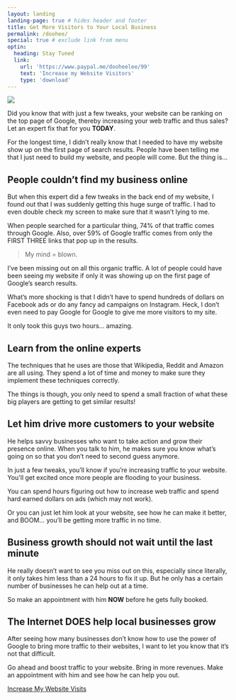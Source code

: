 ```yaml
---
layout: landing
landing-page: true # hides header and footer
title: Get More Visitors to Your Local Business
permalink: /doohee/
special: true # exclude link from menu
optin:
  heading: Stay Tuned
  link:
    url: 'https://www.paypal.me/dooheelee/99'
    text: 'Increase my Website Visitors'
    type: 'download'
---
```


![](https://picsum.photos/5000/3250?image=8)

Did you know that with just a few tweaks, your website can be ranking on the top page of Google, thereby increasing your web traffic and thus sales? Let an expert fix that for you **TODAY**.

For the longest time, I didn’t really know that I needed to have my website show up on the first page of search results. People have been telling me that I just need to build my website, and people will come. But the thing is...

## People couldn’t find my business online

But when this expert did a few tweaks in the back end of my website, I found out that I was suddenly getting this huge surge of traffic. I had to even double check my screen to make sure that it wasn’t lying to me.

When people searched for a particular thing, 74% of that traffic comes through Google. Also, over 59% of Google traffic comes from only the FIRST THREE links that pop up in the results.

> My mind = blown.

I’ve been missing out on all this organic traffic. A lot of people could have been seeing my website if only it was showing up on the first page of Google’s search results.

What’s more shocking is that I didn’t have to spend hundreds of dollars on Facebook ads or do any fancy ad campaigns on Instagram. Heck, I don’t even need to pay Google for Google to give me more visitors to my site.

It only took this guys two hours… amazing.

## Learn from the online experts

The techniques that he uses are those that Wikipedia, Reddit and Amazon are all using. They spend a lot of time and money to make sure they implement these techniques correctly.

The things is though, you only need to spend a small fraction of what these big players are getting to get similar results!

## Let him drive more customers to your website

He helps savvy businesses who want to take action and grow their presence online. When you talk to him, he makes sure you know what’s going on so that you don’t need to second guess anymore.

In just a few tweaks, you’ll know if you’re increasing traffic to your website. You'll get excited once more people are flooding to your business.

You can spend hours figuring out how to increase web traffic and spend hard earned dollars on ads (which may not work).

Or you can just let him look at your website, see how he can make it better, and BOOM… you’ll be getting more traffic in no time.

## Business growth should not wait until the last minute

He really doesn’t want to see you miss out on this, especially since literally, it only takes him less than a 24 hours to fix it up. But he only has a certain number of businesses he can help out at a time.

So make an appointment with him **NOW** before he gets fully booked.

## The Internet DOES help local businesses grow

After seeing how many businesses don’t know how to use the power of Google to bring more traffic to their websites, I want to let you know that it’s not that difficult.

Go ahead and boost traffic to your website. Bring in more revenues. Make an appointment with him and see how he can help you out.

<a href = 'https://www.paypal.com/cgi-bin/webscr?cmd=_s-xclick&hosted_button_id=JTWEKV5L77D46' class = 'button'>Increase My Website Visits</a>
